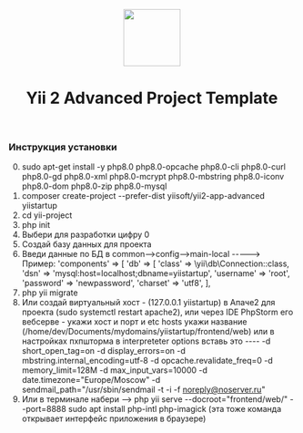 <p align="center">
    <a href="https://github.com/yiisoft" target="_blank">
        <img src="https://avatars0.githubusercontent.com/u/993323" height="100px">
    </a>
    <h1 align="center">Yii 2 Advanced Project Template</h1>
    <br>
</p>

### Инструкция установки
0. sudo apt-get install -y php8.0 php8.0-opcache php8.0-cli php8.0-curl php8.0-gd php8.0-xml php8.0-mcrypt php8.0-mbstring php8.0-iconv php8.0-dom php8.0-zip php8.0-mysql
1. composer create-project --prefer-dist yiisoft/yii2-app-advanced yiistartup
2. cd yii-project
3. php init
4. Выбери для разработки цифру 0
5. Создай базу данных для проекта
6. Введи данные по БД в common-->config-->main-local ----->
   Пример:
   'components' => [
   'db' => [
   'class' => \yii\db\Connection::class,
   'dsn' => 'mysql:host=localhost;dbname=yiistartup',
   'username' => 'root',
   'password' => 'newpassword',
   'charset' => 'utf8',
   ],
7. php yii migrate
8. Или создай виртуальный хост - (127.0.0.1       yiistartup) в Апаче2 для проекта (sudo systemctl restart apache2), или через IDE PhpStorm
его вебсерве - укажи хост и порт и etc hosts укажи название  (/home/dev/Documents/mydomains/yiistartup/frontend/web)
   или в настройках пхпшторма в interpreteter options вставь это ----
   -d short_open_tag=on -d display_errors=on -d mbstring.internal_encoding=utf-8 -d opcache.revalidate_freq=0 -d memory_limit=128M -d max_input_vars=10000 -d date.timezone="Europe/Moscow" -d sendmail_path="/usr/sbin/sendmail -t -i -f noreply@noserver.ru"
9. Или в терминале набери --> php yii serve --docroot="frontend/web/" --port=8888
sudo apt install php-intl php-imagick (эта тоже команда открывает интерфейс приложения в браузере)

   




